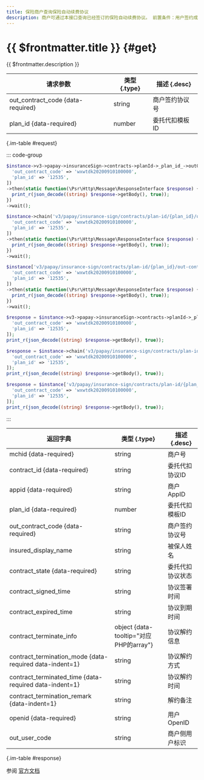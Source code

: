 ```yaml
---
title: 保险商户查询保险自动续费协议
description: 商户可通过本接口查询已经签订的保险自动续费协议。 前置条件：用户签约成功，商户已经成功获取过保险保险自动续费协议。
---
```


# {{ $frontmatter.title }} {#get}

{{ $frontmatter.description }}

| 请求参数 | 类型 {.type} | 描述 {.desc}
| --- | --- | ---
| out_contract_code {data-required} | string | 商户签约协议号
| plan_id {data-required} | number | 委托代扣模板ID

{.im-table #request}

::: code-group

```php [异步纯链式]
$instance->v3->papay->insuranceSign->contracts->planId->_plan_id_->outContractCode->_out_contract_code_->getAsync([
  'out_contract_code' => 'wxwtdk20200910100000',
  'plan_id' => '12535',
])
->then(static function(\Psr\Http\Message\ResponseInterface $response) {
  print_r(json_decode((string) $response->getBody(), true));
})
->wait();
```

```php [异步声明式]
$instance->chain('v3/papay/insurance-sign/contracts/plan-id/{plan_id}/out-contract-code/{out_contract_code}')->getAsync([
  'out_contract_code' => 'wxwtdk20200910100000',
  'plan_id' => '12535',
])
->then(static function(\Psr\Http\Message\ResponseInterface $response) {
  print_r(json_decode((string) $response->getBody(), true));
})
->wait();
```

```php [异步属性式]
$instance['v3/papay/insurance-sign/contracts/plan-id/{plan_id}/out-contract-code/{out_contract_code}']->getAsync([
  'out_contract_code' => 'wxwtdk20200910100000',
  'plan_id' => '12535',
])
->then(static function(\Psr\Http\Message\ResponseInterface $response) {
  print_r(json_decode((string) $response->getBody(), true));
})
->wait();
```

```php [同步纯链式]
$response = $instance->v3->papay->insuranceSign->contracts->planId->_plan_id_->outContractCode->_out_contract_code_->get([
  'out_contract_code' => 'wxwtdk20200910100000',
  'plan_id' => '12535',
]);
print_r(json_decode((string) $response->getBody(), true));
```

```php [同步声明式]
$response = $instance->chain('v3/papay/insurance-sign/contracts/plan-id/{plan_id}/out-contract-code/{out_contract_code}')->get([
  'out_contract_code' => 'wxwtdk20200910100000',
  'plan_id' => '12535',
]);
print_r(json_decode((string) $response->getBody(), true));
```

```php [同步属性式]
$response = $instance['v3/papay/insurance-sign/contracts/plan-id/{plan_id}/out-contract-code/{out_contract_code}']->get([
  'out_contract_code' => 'wxwtdk20200910100000',
  'plan_id' => '12535',
]);
print_r(json_decode((string) $response->getBody(), true));
```

:::

| 返回字典 | 类型 {.type} | 描述 {.desc}
| --- | --- | ---
| mchid {data-required}| string | 商户号
| contract_id {data-required}| string | 委托代扣协议ID
| appid {data-required}| string | 商户AppID
| plan_id {data-required}| number | 委托代扣模板ID
| out_contract_code {data-required}| string | 商户签约协议号
| insured_display_name | string | 被保人姓名
| contract_state {data-required}| string | 委托代扣协议状态
| contract_signed_time | string | 协议签署时间
| contract_expired_time | string | 协议到期时间
| contract_terminate_info | object {data-tooltip="对应PHP的array"} | 协议解约信息
| contract_termination_mode {data-required data-indent=1} | string | 协议解约方式
| contract_terminated_time {data-required data-indent=1} | string | 协议解约时间
| contract_termination_remark {data-indent=1} | string | 解约备注
| openid {data-required}| string | 用户OpenID
| out_user_code | string | 商户侧用户标识

{.im-table #response}

参阅 [官方文档](https://pay.weixin.qq.com/docs/merchant/apis/insurance-entrusted-payment/operate-contract/get-contract-by-code.html)
